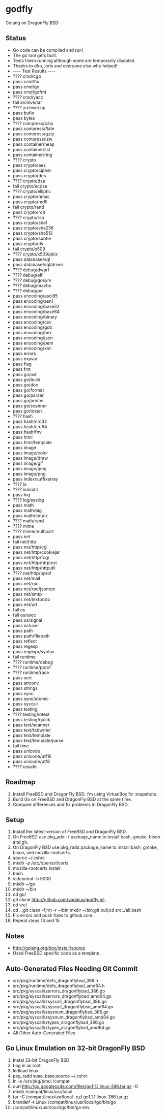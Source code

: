 godfly
======

Golang on DragonFly BSD

Status
------

* Go code can be compiled and run!
* The go tool gets built.
* Tests finish running although some are temporarily disabled.
* Thanks to dho, joris and everyone else who helped!
* ---- Test Results ----
* ???? cmd/cgo
* pass cmd/fix
* pass cmd/go
* pass cmd/gofmt
* ???? cmd/yacc
* fail archive/tar
* ???? archive/zip
* pass bufio
* pass bytes
* ???? compress/bzip
* pass compress/flate
* pass compress/gzip
* pass compress/lzw
* pass container/heap
* pass container/list
* pass container/ring
* ???? crypto
* pass crypto/aes
* pass crypto/cipher
* pass crypto/des
* ???? crypto/dsa
* fail crypto/ecdsa
* ???? crypto/elliptic
* pass crypto/hmac
* pass crypto/md5
* fail crypto/rand
* pass crypto/rc4
* ???? crypto/rsa
* pass crypto/sha1
* pass crypto/sha256
* pass crypto/sha512
* pass crypto/subtle
* pass crypto/tls
* fail crypto/x509
* ???? crypto/x509/pkix
* pass database/sql
* pass database/sql/driver
* ???? debug/dwarf
* ???? debug/elf
* ???? debug/gosym
* ???? debug/macho
* ???? debug/pe
* pass encoding/asci85
* pass encoding/asn1
* pass encoding/base32
* pass encoding/base64
* pass encoding/binary
* pass encoding/csv
* pass encoding/gob
* pass encoding/hex
* pass encoding/json
* pass encoding/pem
* pass encoding/xml
* pass errors
* pass expvar
* pass flag
* pass fmt
* pass go/ast
* pass go/build
* pass go/doc
* pass go/format
* pass go/parser
* pass go/printer
* pass go/scanner
* pass go/token
* ???? hash
* pass hash/crc32
* pass hash/crc64
* pass hash/fnv
* pass html
* pass html/template
* pass image
* pass image/color
* pass image/draw
* pass image/gif
* pass image/jpeg
* pass image/png
* pass index/suffixarray
* ???? io
* ???? io/ioutil
* pass log
* ???? log/syslog
* pass math
* pass math/big
* pass math/cmplx
* ???? math/rand
* ???? mime
* ???? mime/multipart
* pass net
* fail net/http
* pass net/http/cgi
* pass net/http/cookiejar
* pass net/http/fcgi
* pass net/http/httptest
* pass net/http/httputil
* ???? net/http/pprof
* pass net/mail
* pass net/rpc
* pass net/rpc/jsonrpc
* pass net/smtp
* pass net/textproto
* pass net/url
* fail os
* fail os/exec
* pass os/signal
* pass os/user
* pass path
* pass path/filepath
* pass reflect
* pass regexp
* pass regexpr/syntax
* fail runtime
* ???? runtime/debug
* ???? runtime/pprof
* ???? runtime/race
* pass sort
* pass strconv
* pass strings
* pass sync
* pass sync/atomic
* pass syscall
* pass testing
* ???? testing/iotest
* pass testing/quick
* pass text/scanner
* pass text/tabwriter
* pass text/template
* pass text/template/parse
* fail time
* pass unicode
* pass unicode/utf16
* pass unicode/utf8
* ???? unsafe

Roadmap
-------

1. Install FreeBSD and DragonFly BSD. I'm using VirtualBox for snapshots.
2. Build Go on FreeBSD and DragonFly BSD at the same time.
3. Compare differences and fix problems in DragonFly BSD.

Setup
-----

1. Install the latest version of FreeBSD and DragonFly BSD.
2. On FreeBSD use pkg_add -r package_name to install bash, gmake, bison and git.
3. On DragonFly BSD use pkg_radd package_name to install bash, gmake, bison, and mozilla-rootcerts.
4. source ~/.cshrc
5. mkdir -p /etc/openssl/certs
6. mozilla-rootcerts install
7. bash
8. vidcontrol -h 5000
9. mkdir ~/go
10. mkdir ~/bin
11. cd go/
12. git clone http://github.com/varialus/godfly.git .
13. cd src/
14. cd ..;git clean -f;rm -r ~/bin;mkdir ~/bin;git pull;cd src;./all.bash
15. Fix errors and push fixes to github.com.
16. Repeat steps 14 and 15.

Notes
-----

* http://golang.org/doc/install/source
* Used FreeBSD specific code as a template.

Auto-Generated Files Needing Git Commit
---------------------------------------

* src/pkg/runtime/defs_dragonflybsd_386.h
* src/pkg/runtime/defs_dragonflybsd_amd64.h
* src/pkg/syscall/zerrors_dragonflybsd_386.go
* src/pkg/syscall/zerrors_dragonflybsd_amd64.go
* src/pkg/syscall/zsyscall_dragonflybsd_386.go
* src/pkg/syscall/zsyscall_dragonflybsd_amd64.go
* src/pkg/syscall/zsysnum_dragonflybsd_386.go
* src/pkg/syscall/zsysnum_dragonflybsd_amd64.go
* src/pkg/syscall/ztypes_dragonflybsd_386.go
* src/pkg/syscall/ztypes_dragonflybsd_amd64.go
* All Other Auto-Generated Files

Go Linux Emulation on 32-bit DragonFly BSD
------------------------------------------

1. Instal 32-bit DragonFly BSD
2. Log in as root
3. kldload linux
4. pkg_radd suse_base;source ~/.cshrc
5. ln -s /usr/pkg/emul /compat
6. curl http://go.googlecode.com/files/go1.1.1.linux-386.tar.gz -O
7. mkdir /compat/linux/usr/local
8. tar -C /compat/linux/usr/local -xzf go1.1.1.linux-386.tar.gz
9. brandelf -t Linux /compat/linux/usr/local/go/bin/go
10. /compat/linux/usr/local/go/bin/go env


